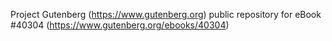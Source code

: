 Project Gutenberg (https://www.gutenberg.org) public repository for eBook #40304 (https://www.gutenberg.org/ebooks/40304)
